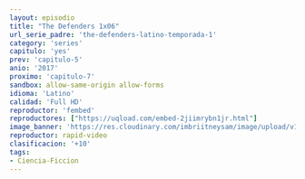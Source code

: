 ```yaml
---
layout: episodio
title: "The Defenders 1x06"
url_serie_padre: 'the-defenders-latino-temporada-1'
category: 'series'
capitulo: 'yes'
prev: 'capitulo-5'
anio: '2017'
proximo: 'capitulo-7'
sandbox: allow-same-origin allow-forms
idioma: 'Latino'
calidad: 'Full HD'
reproductor: 'fembed'
reproductores: ["https://uqload.com/embed-2jiimrybn1jr.html"]
image_banner: 'https://res.cloudinary.com/imbriitneysam/image/upload/v1546192521/defenders-banner-min.jpg'
reproductor: rapid-video
clasificacion: '+10'
tags:
- Ciencia-Ficcion
---
```












